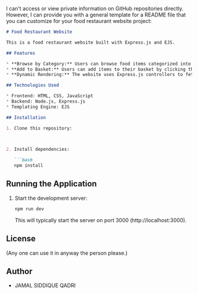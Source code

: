 I can't access or view private information on GitHub repositories directly. However, I can provide you with a general template for a README file that you can customize for your food restaurant website project:

```markdown
# Food Restaurant Website

This is a food restaurant website built with Express.js and EJS.

## Features

* **Browse by Category:** Users can browse food items categorized into three sections.
* **Add to Basket:** Users can add items to their basket by clicking the "Add" button for each item.
* **Dynamic Rendering:** The website uses Express.js controllers to fetch data from arrays and render it dynamically using EJS templates.

## Technologies Used

* Frontend: HTML, CSS, JavaScript
* Backend: Node.js, Express.js
* Templating Engine: EJS

## Installation

1. Clone this repository:

 

2. Install dependencies:

   ```bash
   npm install
   ```

## Running the Application

1. Start the development server:

   ```bash
   npm run dev
   ```

   This will typically start the server on port 3000 (http://localhost:3000).

## License

(Any one can use it in anyway the person please.)

## Author

* JAMAL SIDDIQUE QADRI

